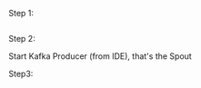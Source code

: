 Step 1:

```docker run --rm --net=host landoop/fast-data-dev 
```


Step 2:

Start Kafka Producer (from IDE), that's the Spout


Step3:
```./spark-submit --master local --class com.dslab.App /home/manlio/Scrivania/spark-kafka-consumer-PROVA/target/spark-streaming-twitter_hashtag-1.0-SNAPSHOT-jar-with-dependencies.jar
```
